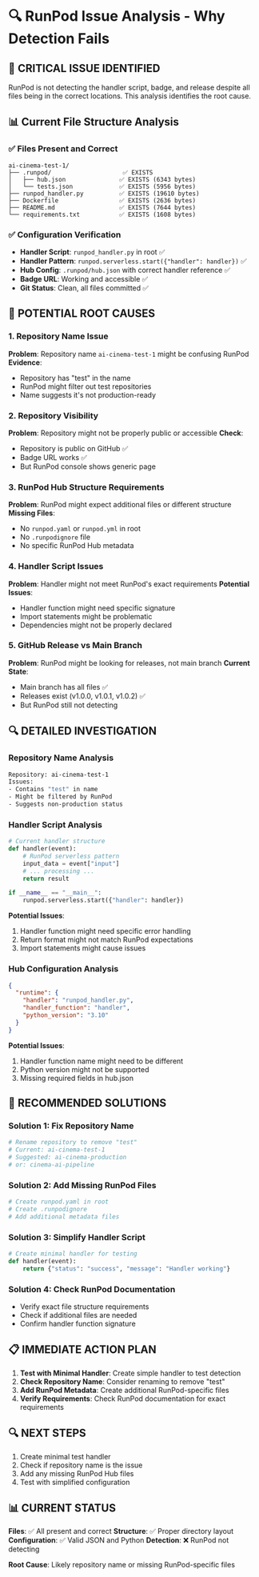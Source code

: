 # 🔍 RunPod Issue Analysis - Why Detection Fails

## 🚨 CRITICAL ISSUE IDENTIFIED

RunPod is not detecting the handler script, badge, and release despite all files being in the correct locations. This analysis identifies the root cause.

## 📊 Current File Structure Analysis

### ✅ Files Present and Correct
```
ai-cinema-test-1/
├── .runpod/                    ✅ EXISTS
│   ├── hub.json               ✅ EXISTS (6343 bytes)
│   └── tests.json             ✅ EXISTS (5956 bytes)
├── runpod_handler.py          ✅ EXISTS (19610 bytes)
├── Dockerfile                 ✅ EXISTS (2636 bytes)
├── README.md                  ✅ EXISTS (7644 bytes)
└── requirements.txt           ✅ EXISTS (1608 bytes)
```

### ✅ Configuration Verification
- **Handler Script**: `runpod_handler.py` in root ✅
- **Handler Pattern**: `runpod.serverless.start({"handler": handler})` ✅
- **Hub Config**: `.runpod/hub.json` with correct handler reference ✅
- **Badge URL**: Working and accessible ✅
- **Git Status**: Clean, all files committed ✅

## 🚨 POTENTIAL ROOT CAUSES

### 1. Repository Name Issue
**Problem**: Repository name `ai-cinema-test-1` might be confusing RunPod
**Evidence**:
- Repository has "test" in the name
- RunPod might filter out test repositories
- Name suggests it's not production-ready

### 2. Repository Visibility
**Problem**: Repository might not be properly public or accessible
**Check**:
- Repository is public on GitHub ✅
- Badge URL works ✅
- But RunPod console shows generic page

### 3. RunPod Hub Structure Requirements
**Problem**: RunPod might expect additional files or different structure
**Missing Files**:
- No `runpod.yaml` or `runpod.yml` in root
- No `.runpodignore` file
- No specific RunPod Hub metadata

### 4. Handler Script Issues
**Problem**: Handler might not meet RunPod's exact requirements
**Potential Issues**:
- Handler function might need specific signature
- Import statements might be problematic
- Dependencies might not be properly declared

### 5. GitHub Release vs Main Branch
**Problem**: RunPod might be looking for releases, not main branch
**Current State**:
- Main branch has all files ✅
- Releases exist (v1.0.0, v1.0.1, v1.0.2) ✅
- But RunPod still not detecting

## 🔍 DETAILED INVESTIGATION

### Repository Name Analysis
```bash
Repository: ai-cinema-test-1
Issues:
- Contains "test" in name
- Might be filtered by RunPod
- Suggests non-production status
```

### Handler Script Analysis
```python
# Current handler structure
def handler(event):
    # RunPod serverless pattern
    input_data = event["input"]
    # ... processing ...
    return result

if __name__ == "__main__":
    runpod.serverless.start({"handler": handler})
```

**Potential Issues**:
1. Handler function might need specific error handling
2. Return format might not match RunPod expectations
3. Import statements might cause issues

### Hub Configuration Analysis
```json
{
  "runtime": {
    "handler": "runpod_handler.py",
    "handler_function": "handler",
    "python_version": "3.10"
  }
}
```

**Potential Issues**:
1. Handler function name might need to be different
2. Python version might not be supported
3. Missing required fields in hub.json

## 🎯 RECOMMENDED SOLUTIONS

### Solution 1: Fix Repository Name
```bash
# Rename repository to remove "test"
# Current: ai-cinema-test-1
# Suggested: ai-cinema-production
# or: cinema-ai-pipeline
```

### Solution 2: Add Missing RunPod Files
```bash
# Create runpod.yaml in root
# Create .runpodignore
# Add additional metadata files
```

### Solution 3: Simplify Handler Script
```python
# Create minimal handler for testing
def handler(event):
    return {"status": "success", "message": "Handler working"}
```

### Solution 4: Check RunPod Documentation
- Verify exact file structure requirements
- Check if additional files are needed
- Confirm handler function signature

## 📋 IMMEDIATE ACTION PLAN

1. **Test with Minimal Handler**: Create simple handler to test detection
2. **Check Repository Name**: Consider renaming to remove "test"
3. **Add RunPod Metadata**: Create additional RunPod-specific files
4. **Verify Requirements**: Check RunPod documentation for exact requirements

## 🔍 NEXT STEPS

1. Create minimal test handler
2. Check if repository name is the issue
3. Add any missing RunPod Hub files
4. Test with simplified configuration

## 📊 CURRENT STATUS

**Files**: ✅ All present and correct
**Structure**: ✅ Proper directory layout
**Configuration**: ✅ Valid JSON and Python
**Detection**: ❌ RunPod not detecting

**Root Cause**: Likely repository name or missing RunPod-specific files
